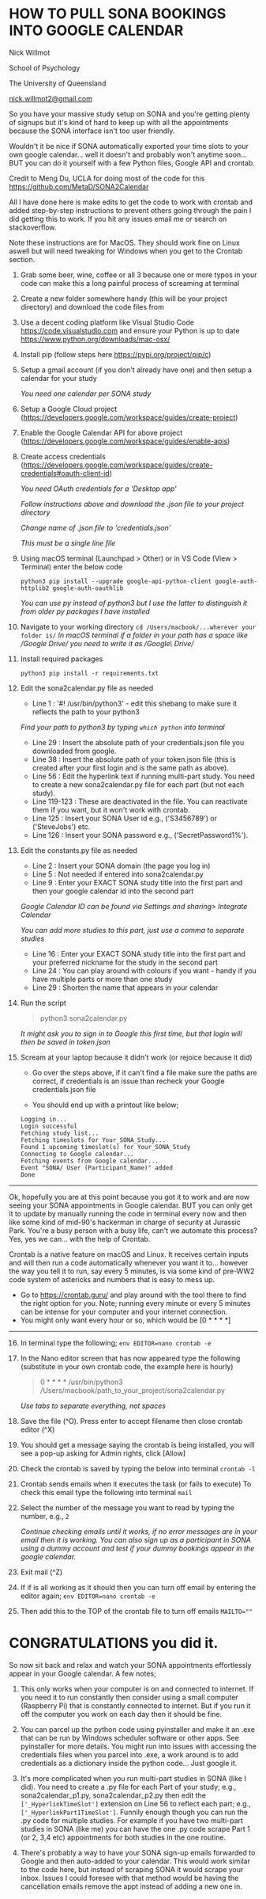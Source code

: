 # HOW TO PULL SONA BOOKINGS INTO GOOGLE CALENDAR 

Nick Willmot

School of Psychology

The University of Queensland

nick.willmot2@gmail.com

So you have your massive study setup on SONA and you're getting plenty of signups but it's kind of hard to keep up with all the appointments 
because the SONA interface isn't too user friendly.

Wouldn't it be nice if SONA automatically exported your time slots to your own google calendar... well it doesn't and probably won't anytime soon... 
BUT you can do it yourself with a few Python files, Google API and crontab.

Credit to Meng Du, UCLA for doing most of the code for this <https://github.com/MetaD/SONA2Calendar> 

All I have done here is make edits to get the code to work with crontab and added step-by-step instructions to prevent others 
going through the pain I did getting this to work. If you hit any issues email me or search on stackoverflow.

Note these instructions are for MacOS. They should work fine on Linux aswell but will need tweaking for 
Windows when you get to the Crontab section.


1. Grab some beer, wine, coffee or all 3 because one or more typos in your code can make this a long painful process of screaming at terminal
2. Create a new folder somewhere handy (this will be your project directory) and download the code files from 
3. Use a decent coding platform like Visual Studio Code https://code.visualstudio.com and ensure your Python is up to date https://www.python.org/downloads/mac-osx/
4. Install pip (follow steps here https://pypi.org/project/pip/c)
5. Setup a gmail account (if you don't already have one) and then setup a calendar for your study
    
    _You need one calendar per SONA study_
    
6. Setup a Google Cloud project (https://developers.google.com/workspace/guides/create-project)
7. Enable the Google Calendar API for above project (https://developers.google.com/workspace/guides/enable-apis) 
8. Create access credentials (https://developers.google.com/workspace/guides/create-credentials#oauth-client-id) 
    
    _You need OAuth credentials for a 'Desktop app'_
    
    _Follow instructions above and download the .json file to your project directory_
   
    _Change name of .json file to 'credentials.json'_
    
    _This must be a single line file_
9. Using macOS terminal (Launchpad > Other) or in VS Code (View > Terminal) enter the below code

    `python3 pip install --upgrade google-api-python-client google-auth-httplib2 google-auth-oauthlib`
    
    _You can use py instead of python3 but I use the latter to distinguish it from older py packages I have installed_

10. Navigate to your working directory
    `cd /Users/macbook/...wherever your folder is/`
    _In macOS terminal if a folder in your path has a space like /Google Drive/ you need to write it as /Google\ Drive/_
11. Install required packages

    `python3 pip install -r requirements.txt` 

12. Edit the sona2calendar.py file as needed 
    - Line 1        :   '#! /usr/bin/python3' - edit this shebang to make sure it reflects the path to your python3
    
    _Find your path to python3 by typing `which python` into terminal_
    
    - Line 29       :   Insert the absolute path of your credentials.json file you downloaded from google.
    - Line 38       :   Insert the absolute path of your token.json file (this is created after your first login and is the same path as above).
    - Line 56       :   Edit the hyperlink text if running multi-part study. You need to create a new sona2calendar.py file for each part (but not each study).
    - Line 119-123  :   These are deactivated in the file. You can reactivate them if you want, but it won't work with crontab.
    - Line 125      :   Insert your SONA User id e.g., ('S3456789') or ('SteveJobs') etc.
    - Line 126      :   Insert your SONA password e.g., ('SecretPassword1%').
13. Edit the constants.py file as needed
    - Line 2        :   Insert your SONA domain (the page you log in)
    - Line 5        :   Not needed if entered into sona2calendar.py
    - Line 9        :   Enter your EXACT SONA study title into the first part and then your google calendar id into the second part
    
    _Google Calendar ID can be found via Settings and sharing> Integrate Calendar_
    
    _You can add more studies to this part, just use a comma to separate studies_
    
    - Line 16       :   Enter your EXACT SONA study title into the first part and your preferred nickname for the study in the second part 
    - Line 24       :   You can play around with colours if you want - handy if you have multiple parts or more than one study
    - Line 29       :   Shorten the name that appears in your calendar 
14. Run the script 
    > python3 sona2calendar.py
    
    _It might ask you to sign in to Google this first time, but that login will then be saved in token.json_
    
15. Scream at your laptop because it didn't work (or rejoice because it did)
    - Go over the steps above, if it can't find a file make sure the paths are correct, if credentials is an issue than recheck your Google credentials.json file
    
    - You should end up with a printout like below;
    ```Connecting to SONA..
    Logging in...
    Login successful
    Fetching study list...
    Fetching timeslots for Your_SONA_Study...
    Found 1 upcoming timeslot(s) for Your_SONA_Study
    Connecting to Google calendar...
    Fetching events from Google calendar...
    Event "SONA/ User (Participant_Name)" added
    Done

--------------------------------------------------------------------------------------------------------------------------------------------------------------------
Ok, hopefully you are at this point because you got it to work and are now seeing your SONA appointments in Google calendar. 
BUT you can only get it to update by manually running the code in terminal every now and then like some kind of mid-90's hackerman 
in charge of security at Jurassic Park. 
You're a busy person with a busy life, can't we automate this process? 
Yes, yes we can... with the help of Crontab.

Crontab is a native feature on macOS and Linux. It receives certain inputs and will then run a code automatically whenever you want it to... 
however the way you tell it to run, say every 5 minutes, is via some kind of pre-WW2 code system of astericks and numbers that is easy to mess up.
* Go to https://crontab.guru/ and play around with the tool there to find the right option for you. Note; running every minute or every 5 minutes can be intense for your computer and your internet connection. 
* You might only want every hour or so, which would be [0  *   *   *   *]
--------------------------------------------------------------------------------------------------------------------------------------------------------------------
16. In terminal type the following;
    `env EDITOR=nano crontab -e`
17. In the Nano editor screen that has now appeared type the following (substitute in your own crontab code, the example here is hourly)
    >  0    *   *   *   *   /usr/bin/python3    /Users/macbook/path_to_your_project/sona2calendar.py
    
    _Use tabs to separate everything, not spaces_
    
18. Save the file (^O). Press enter to accept filename then close crontab editor (^X)
19. You should get a message saying the crontab is being installed, you will see a pop-up asking for Admin rights, click [Allow]
20. Check the crontab is saved by typing the below into terminal 
    `crontab -l`
20. Crontab sends emails when it executes the task (or fails to execute) To check this email type the following into terminal
    `mail`
21. Select the number of the message you want to read by typing the number, e.g.,
    `2`
    
    _Continue checking emails until it works, if no error messages are in your email then it is working. You can also sign up as a participant in SONA using a dummy account and test if your dummy bookings appear in the google calendar._
    
22. Exit mail (^Z)
21. If if is all working as it should then you can turn off email by entering the editor again;
    `env EDITOR=nano crontab -e`
22. Then add this to the TOP of the crontab file to turn off emails
    `MAILTO=""`


# CONGRATULATIONS you did it. 

So now sit back and relax and watch your SONA appointments effortlessly appear in your Google calendar. A few notes;

1. This only works when your computer is on and connected to internet. If you need it to run constantly then consider using a small computer 
(Raspberry Pi) that is constantly connected to internet. But if you run it off the computer you work on each day then it should be fine.

2. You can parcel up the python code using pyinstaller and make it an .exe that can be run by Windows scheduler software or other apps. 
See pyinstaller for more details. You might run into issues with accessing the credentials files when you parcel into .exe, a work around 
is to add credentials as a dictionary inside the python code... Just google it.

3. It's more complicated when you run multi-part studies in SONA (like I did). You need to create a .py file for each Part of your study; e.g., sona2calendar_p1.py, sona2calendar_p2.py then edit the `['_HyperlinkTimeSlot']` extension on Line 56 to reflect each part; e.g., `['_HyperlinkPart1TimeSlot']`. Funnily enough though you can run the .py code for multiple studies. For example if you have two multi-part 
studies in SONA (like me) you can have the one .py code scrape Part 1 (or 2, 3,4 etc) appointments for both studies in the one routine. 

4. There's probably a way to have your SONA sign-up emails forwarded to Google and then auto-added to your calendar. This would work similar 
to the code here, but instead of scraping SONA it would scrape your inbox. Issues I could foresee with that method would be having the cancellation 
emails remove the appt instead of adding a new one in.







